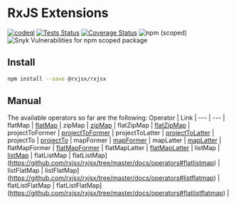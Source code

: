 # RxJS Extensions
[![codeql](https://github.com/rxjsx/rxjsx/actions/workflows/codeql-analysis.yml/badge.svg)](https://github.com/rxjsx/rxjsx/actions/workflows/codeql-analysis.yml)
[![Tests Status](https://github.com/rxjsx/rxjsx/actions/workflows/node.yml/badge.svg)](https://github.com/rxjsx/rxjsx/actions/workflows/node.yml)
[![Coverage Status](https://coveralls.io/repos/github/rxjsx/rxjsx/badge.svg?branch=aerabi/add-coverage)](https://coveralls.io/github/rxjsx/rxjsx?branch=aerabi/add-coverage)
![npm (scoped)](https://img.shields.io/npm/v/@rxjsx/rxjsx)
![Snyk Vulnerabilities for npm scoped package](https://img.shields.io/snyk/vulnerabilities/npm/@rxjsx/rxjsx)

## Install
```bash
npm install --save @rxjsx/rxjsx
```

## Manual

The available operators so far are the following:
Operator | Link |
--- | --- |
flatMap | [flatMap](https://github.com/rxjsx/rxjsx/tree/master/docs/operators#flatmap) |
zipMap | [zipMap](https://github.com/rxjsx/rxjsx/tree/master/docs/operators#zipmap) |
flatZipMap | [flatZipMap](https://github.com/rxjsx/rxjsx/tree/master/docs/operators#flatzipmap) |
projectToFormer | [projectToFormer](https://github.com/rxjsx/rxjsx/tree/master/docs/operators#projecttoformer) |
projectToLatter | [projectToLatter](https://github.com/rxjsx/rxjsx/tree/master/docs/operators#projecttolatter) |
projectTo | [projectTo](https://github.com/rxjsx/rxjsx/tree/master/docs/operators#projectto) |
mapFormer | [mapFormer](https://github.com/rxjsx/rxjsx/tree/master/docs/operators#mapformer) |
mapLatter |  [mapLatter](https://github.com/rxjsx/rxjsx/tree/master/docs/operators#maplatter) |
flatMapFormer | [flatMapFormer](https://github.com/rxjsx/rxjsx/tree/master/docs/operators#flatmapformer) |
flatMapLatter |  [flatMapLatter](https://github.com/rxjsx/rxjsx/tree/master/docs/operators#flatmaplatter) |
listMap | [listMap](https://github.com/rxjsx/rxjsx/tree/master/docs/operators#listmap) |
flatListMap | flatListMap](https://github.com/rxjsx/rxjsx/tree/master/docs/operators#flatlistmap) |
listFlatMap | listFlatMap](https://github.com/rxjsx/rxjsx/tree/master/docs/operators#listflatmap) |
flatListFlatMap |  flatListFlatMap](https://github.com/rxjsx/rxjsx/tree/master/docs/operators#flatlistflatmap) |
